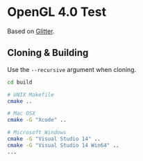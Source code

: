 # OpenGL 4.0 Test

Based on [Glitter](https://github.com/Polytonic/Glitter).

## Cloning & Building

Use the `--recursive` argument when cloning.

```bash
cd build

# UNIX Makefile
cmake ..

# Mac OSX
cmake -G "Xcode" ..

# Microsoft Windows
cmake -G "Visual Studio 14" ..
cmake -G "Visual Studio 14 Win64" ..
...
```
